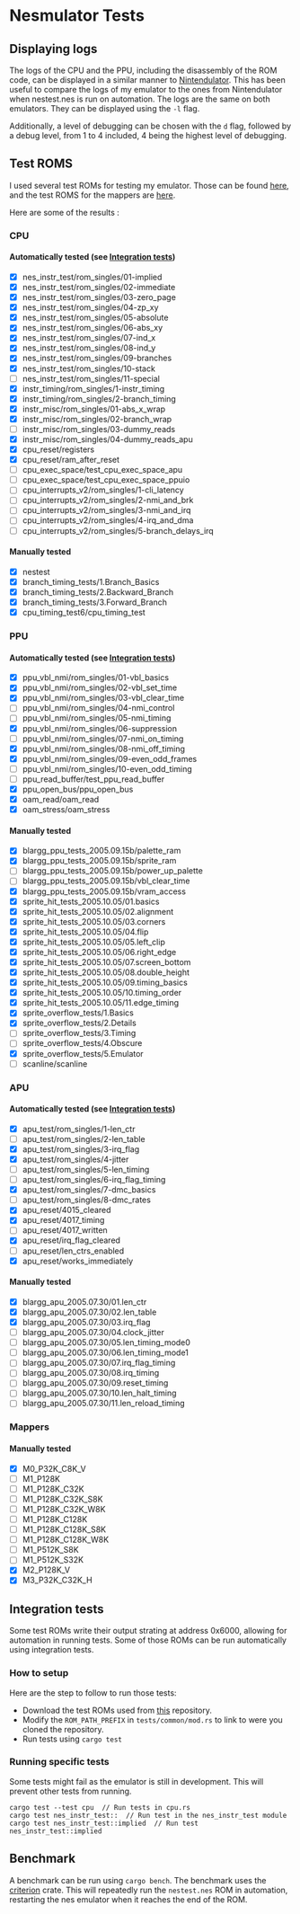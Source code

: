 # Nesmulator Tests

## Displaying logs

The logs of the CPU and the PPU, including the disassembly of the ROM code, can be displayed in a similar manner to [Nintendulator](https://www.qmtpro.com/~nes/nintendulator/). This has been useful to compare the logs of my emulator to the ones from Nintendulator when nestest.nes is run on automation. The logs are the same on both emulators. They can be displayed using the `-l` flag.

Additionally, a level of debugging can be chosen with the `d` flag, followed by a debug level, from 1 to 4 included, 4 being the highest level of debugging.

## Test ROMS

I used several test ROMs for testing my emulator. Those can be found [here](https://github.com/christopherpow/nes-test-roms), and the test ROMS for the mappers are [here](https://pineight.com/nes/holydiverbatman-bin-0.01.7z).

Here are some of the results :

### CPU

#### Automatically tested (see [Integration tests](#Integration-tests))

* [X] nes_instr_test/rom_singles/01-implied
* [X] nes_instr_test/rom_singles/02-immediate
* [X] nes_instr_test/rom_singles/03-zero_page
* [X] nes_instr_test/rom_singles/04-zp_xy
* [X] nes_instr_test/rom_singles/05-absolute
* [X] nes_instr_test/rom_singles/06-abs_xy
* [X] nes_instr_test/rom_singles/07-ind_x
* [X] nes_instr_test/rom_singles/08-ind_y
* [X] nes_instr_test/rom_singles/09-branches
* [X] nes_instr_test/rom_singles/10-stack
* [ ] nes_instr_test/rom_singles/11-special
* [X] instr_timing/rom_singles/1-instr_timing
* [X] instr_timing/rom_singles/2-branch_timing
* [X] instr_misc/rom_singles/01-abs_x_wrap
* [X] instr_misc/rom_singles/02-branch_wrap
* [ ] instr_misc/rom_singles/03-dummy_reads
* [X] instr_misc/rom_singles/04-dummy_reads_apu
* [X] cpu_reset/registers
* [X] cpu_reset/ram_after_reset
* [ ] cpu_exec_space/test_cpu_exec_space_apu
* [ ] cpu_exec_space/test_cpu_exec_space_ppuio
* [ ] cpu_interrupts_v2/rom_singles/1-cli_latency
* [ ] cpu_interrupts_v2/rom_singles/2-nmi_and_brk
* [ ] cpu_interrupts_v2/rom_singles/3-nmi_and_irq
* [ ] cpu_interrupts_v2/rom_singles/4-irq_and_dma
* [ ] cpu_interrupts_v2/rom_singles/5-branch_delays_irq

#### Manually tested

* [X] nestest
* [X] branch_timing_tests/1.Branch_Basics
* [X] branch_timing_tests/2.Backward_Branch
* [X] branch_timing_tests/3.Forward_Branch
* [X] cpu_timing_test6/cpu_timing_test

### PPU

#### Automatically tested (see [Integration tests](#Integration-tests))

* [X] ppu_vbl_nmi/rom_singles/01-vbl_basics
* [X] ppu_vbl_nmi/rom_singles/02-vbl_set_time
* [X] ppu_vbl_nmi/rom_singles/03-vbl_clear_time
* [ ] ppu_vbl_nmi/rom_singles/04-nmi_control
* [ ] ppu_vbl_nmi/rom_singles/05-nmi_timing
* [X] ppu_vbl_nmi/rom_singles/06-suppression
* [ ] ppu_vbl_nmi/rom_singles/07-nmi_on_timing
* [X] ppu_vbl_nmi/rom_singles/08-nmi_off_timing
* [X] ppu_vbl_nmi/rom_singles/09-even_odd_frames
* [ ] ppu_vbl_nmi/rom_singles/10-even_odd_timing
* [ ] ppu_read_buffer/test_ppu_read_buffer
* [X] ppu_open_bus/ppu_open_bus
* [X] oam_read/oam_read
* [X] oam_stress/oam_stress

#### Manually tested

* [X] blargg_ppu_tests_2005.09.15b/palette_ram
* [X] blargg_ppu_tests_2005.09.15b/sprite_ram
* [ ] blargg_ppu_tests_2005.09.15b/power_up_palette
* [ ] blargg_ppu_tests_2005.09.15b/vbl_clear_time
* [X] blargg_ppu_tests_2005.09.15b/vram_access
* [X] sprite_hit_tests_2005.10.05/01.basics
* [X] sprite_hit_tests_2005.10.05/02.alignment
* [X] sprite_hit_tests_2005.10.05/03.corners
* [X] sprite_hit_tests_2005.10.05/04.flip
* [X] sprite_hit_tests_2005.10.05/05.left_clip
* [X] sprite_hit_tests_2005.10.05/06.right_edge
* [X] sprite_hit_tests_2005.10.05/07.screen_bottom
* [X] sprite_hit_tests_2005.10.05/08.double_height
* [X] sprite_hit_tests_2005.10.05/09.timing_basics
* [X] sprite_hit_tests_2005.10.05/10.timing_order
* [X] sprite_hit_tests_2005.10.05/11.edge_timing
* [X] sprite_overflow_tests/1.Basics
* [X] sprite_overflow_tests/2.Details
* [ ] sprite_overflow_tests/3.Timing
* [ ] sprite_overflow_tests/4.Obscure
* [X] sprite_overflow_tests/5.Emulator
* [ ] scanline/scanline

### APU

#### Automatically tested (see [Integration tests](#Integration-tests))

* [X] apu_test/rom_singles/1-len_ctr
* [ ] apu_test/rom_singles/2-len_table
* [X] apu_test/rom_singles/3-irq_flag
* [X] apu_test/rom_singles/4-jitter
* [ ] apu_test/rom_singles/5-len_timing
* [ ] apu_test/rom_singles/6-irq_flag_timing
* [X] apu_test/rom_singles/7-dmc_basics
* [ ] apu_test/rom_singles/8-dmc_rates
* [X] apu_reset/4015_cleared
* [X] apu_reset/4017_timing
* [ ] apu_reset/4017_written
* [X] apu_reset/irq_flag_cleared
* [ ] apu_reset/len_ctrs_enabled
* [X] apu_reset/works_immediately

#### Manually tested

* [X] blargg_apu_2005.07.30/01.len_ctr
* [X] blargg_apu_2005.07.30/02.len_table
* [X] blargg_apu_2005.07.30/03.irq_flag
* [ ] blargg_apu_2005.07.30/04.clock_jitter
* [ ] blargg_apu_2005.07.30/05.len_timing_mode0
* [ ] blargg_apu_2005.07.30/06.len_timing_mode1
* [ ] blargg_apu_2005.07.30/07.irq_flag_timing
* [ ] blargg_apu_2005.07.30/08.irq_timing
* [ ] blargg_apu_2005.07.30/09.reset_timing
* [ ] blargg_apu_2005.07.30/10.len_halt_timing
* [ ] blargg_apu_2005.07.30/11.len_reload_timing

### Mappers

#### Manually tested

* [X] M0_P32K_C8K_V
* [ ] M1_P128K
* [ ] M1_P128K_C32K
* [ ] M1_P128K_C32K_S8K
* [ ] M1_P128K_C32K_W8K
* [ ] M1_P128K_C128K
* [ ] M1_P128K_C128K_S8K
* [ ] M1_P128K_C128K_W8K
* [ ] M1_P512K_S8K
* [ ] M1_P512K_S32K
* [X] M2_P128K_V
* [X] M3_P32K_C32K_H

## Integration tests

Some test ROMs write their output strating at address 0x6000, allowing for automation in running tests. Some of those ROMs can be run automatically using integration tests.

### How to setup

Here are the step to follow to run those tests:

* Download the test ROMs used from [this](https://github.com/christopherpow/nes-test-roms) repository.
* Modify the `ROM_PATH_PREFIX` in `tests/common/mod.rs` to link to were you cloned the repository.
* Run tests using `cargo test`

### Running specific tests

Some tests might fail as the emulator is still in development. This will prevent other tests from running.

```
cargo test --test cpu  // Run tests in cpu.rs
cargo test nes_instr_test::  // Run test in the nes_instr_test module
cargo test nes_instr_test::implied  // Run test nes_instr_test::implied
```

## Benchmark

A benchmark can be run using `cargo bench`. The benchmark uses the [criterion](https://github.com/bheisler/criterion.rs) crate.
This will repeatedly run the `nestest.nes` ROM in automation, restarting the nes emulator when it reaches the end of the ROM.